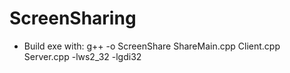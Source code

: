# ScreenSharing

 - Build exe with: g++ -o ScreenShare ShareMain.cpp Client.cpp Server.cpp -lws2_32 -lgdi32